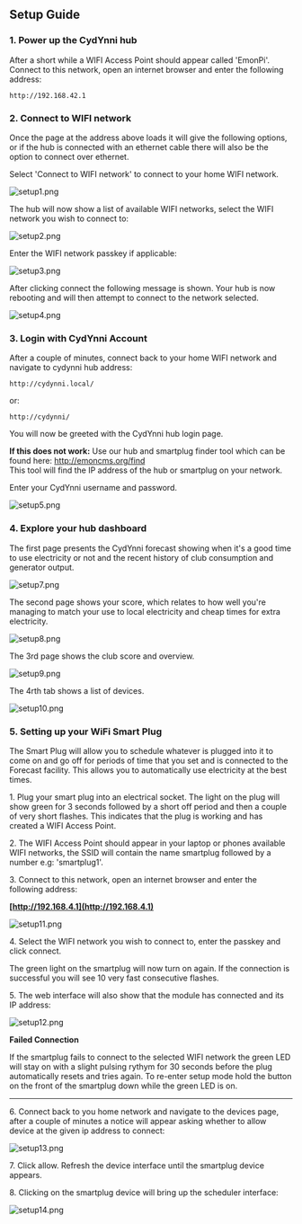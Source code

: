 ## Setup Guide

### 1. Power up the CydYnni hub

After a short while a WIFI Access Point should appear called 'EmonPi'.<br>Connect to this network, open an internet browser and enter the following address:

    http://192.168.42.1

### 2. Connect to WIFI network

Once the page at the address above loads it will give the following options, or if the hub is connected with an ethernet cable there will also be the option to connect over ethernet.

Select 'Connect to WIFI network' to connect to your home WIFI network.
    
![setup1.png](images/setup1.png)

The hub will now show a list of available WIFI networks, select the WIFI network you wish to connect to:

![setup2.png](images/setup2.png)

Enter the WIFI network passkey if applicable:

![setup3.png](images/setup3.png)

After clicking connect the following message is shown. Your hub is now rebooting and will then attempt to connect to the network selected.

![setup4.png](images/setup4.png)

### 3. Login with CydYnni Account

After a couple of minutes, connect back to your home WIFI network and navigate to cydynni hub address:

    http://cydynni.local/
    
or:

    http://cydynni/
    
You will now be greeted with the CydYnni hub login page. 

**If this does not work:** Use our hub and smartplug finder tool which can be found here: http://emoncms.org/find
<br>This tool will find the IP address of the hub or smartplug on your network.

Enter your CydYnni username and password.

![setup5.png](images/setup5.png)

### 4. Explore your hub dashboard

The first page presents the CydYnni forecast showing when it's a good time to use electricity or not and the recent history of club consumption and generator output.

![setup7.png](images/setup7.png)

The second page shows your score, which relates to how well you're managing to match your use to local electricity and cheap times for extra electricity.

![setup8.png](images/setup8.png)

The 3rd page shows the club score and overview.

![setup9.png](images/setup9.png)

The 4rth tab shows a list of devices.

![setup10.png](images/setup10.png)

### 5. Setting up your WiFi Smart Plug

The Smart Plug will allow you to schedule whatever is plugged into it to come on and go off for periods of time that you set and is connected to the Forecast facility. This allows you to automatically use electricity at the best times.

1\. Plug your smart plug into an electrical socket. The light on the plug will show green for 3 seconds followed by a short off period and then a couple of very short flashes. This indicates that the plug is working and has created a WIFI Access Point.

2\. The WIFI Access Point should appear in your laptop or phones available WIFI networks, the SSID will contain the name smartplug followed by a number e.g: 'smartplug1'.

3\. Connect to this network, open an internet browser and enter the following address:

**[http://192.168.4.1](http://192.168.4.1)**
    
![setup11.png](images/setup11.png)

4\. Select the WIFI network you wish to connect to, enter the passkey and click connect. 

The green light on the smartplug will now turn on again. If the connection is successful you will see 10 very fast consecutive flashes. 

5\. The web interface will also show that the module has connected and its IP address:

![setup12.png](images/setup12.png)

**Failed Connection**

If the smartplug fails to connect to the selected WIFI network the green LED will stay on with a slight pulsing rythym for 30 seconds before the plug automatically resets and tries again. To re-enter setup mode hold the button on the front of the smartplug down while the green LED is on.

---

6\. Connect back to you home network and navigate to the devices page, after a couple of minutes a notice will appear asking whether to allow device at the given ip address to connect:

![setup13.png](images/setup13.png)

7\. Click allow. Refresh the device interface until the smartplug device appears.

8\. Clicking on the smartplug device will bring up the scheduler interface:

![setup14.png](images/setup14.png)
